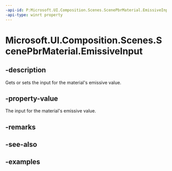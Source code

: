 ```yaml
---
-api-id: P:Microsoft.UI.Composition.Scenes.ScenePbrMaterial.EmissiveInput
-api-type: winrt property
---
```


<!-- Property syntax.
public SceneMaterialInput EmissiveInput { get;  set; }
-->

# Microsoft.UI.Composition.Scenes.ScenePbrMaterial.EmissiveInput

## -description

Gets or sets the input for the material's emissive value.

## -property-value

The input for the material's emissive value.

## -remarks

## -see-also

## -examples

